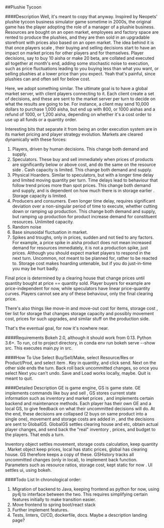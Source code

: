 ##Plushie Tycoon

####Description
Well, it's meant to copy that anyway. Inspired by Neopets' plushie tycoon
business simulator game sometime in 2000s, the original game has the player
adopting the role of a manager of a plushie business. Resources are bought
on an open market, employees and factory space are rented to produce the
plushies, and they are then sold in an upgradable storefront with prices
also based on an open market. The idea behind it is that once players scale
, their buying and selling decisions start to have an impact on market prices
for other players and for themselves. Player decisions, say to buy 10 aisha or
make 20 beta, are collated and executed all together at month's end, adding some stochastic noise to execution, such as price
fluctuations leading to you buying less than what you want, or selling
plushies at a lower price than you expect. Yeah that's painful, since
plushies can and often sell for below cost. 

Here, we adopt something similar. The ultimate goal is to have a global
market server, with client players connecting to it. Each client create a
set of decisions, and these are sent to the market server per turn to decide
on what the results are going to be. For instance, a client may send 10,000
dollars to purchase 1,000 aisha, but end up with 800, or 1000 aishas and a
refund of 1000, or 1,200 aisha, depending on whether it's a cost order to
use up all funds or a quantity order. 

Interesting bits that separate it from being an order execution system are in
its market pricing and player strategy evolution. Markets are cleared
dynamically with these forces:
1. Players, driven by human decisions. This change both demand and supply. 
2. Speculators. These buy and sell immediately when prices of products are
significantly below or above cost, and do the same on the resource side
. Cash capacity is limited. This change both demand and supply. 
3. Physical Hoarders. Similar to speculators, but with a longer time delay
and limited moving quantity per turn. Time delays lead to behaviour that
follow trend prices more than spot prices. This change both demand and
supply, and is dependent on how much there is in storage earlier
. Storage capacity is limited. 
4. Producers and consumers. Even longer time delay, requires significant
deviation over a non-singular period of time to execute, whether
cutting down or ramping up production. This change both demand and
supply, but ramping up production for product increase demand for
constituent resources. Unlimited capacity. 
5. Random noise
6. Base sinusoidal fluctuation in market. 
7. Spikes and troughs, only in prices, sudden and not tied to any factors. For
example, a price spike in aisha product does not mean increased demand for
resources immediately, it is not a production spike, just prices. Although
you should expect market players to respond in the next turn. Uncommon, not
meant to be planned for, rather to be reacted to. Storage cost makes hoarding
 untenable, but if you do just-in-time you may be hurt badly.

Final price is determined by a clearing house that change prices until
quantity bought at price == quantity sold. Player buyers for example are
price-independent for now, while speculators have linear price-quantity
curves. Players cannot see any of these behaviour, only the final clearing
price. 

There's also things like move-in and move-out cost for items, storage cost
, tier list for storage that changes storage capacity and possibly movement
 cost, prices for such upgrades, and similar stuff on the production side.

That's the eventual goal, for now it's nowhere near. 


####Requirements
Bokeh 2.0, although it should work from 0.13. Python 3.6+. To run, cd to
project directory, in conda env run bokeh serve --show src. This executes
main.py in src. 

####How To Use
Select Buy/Sell/Make, select Resource/Res or Product/Prod, and select item
. Key in quantity, and click send. Next on the other side ends the turn. Back
roll back uncommitted changes, so once you select Next you can't undo. Save
and Load works locally, maybe. Quit is meant to quit. 
  
####Detailed Description
GE is game engine, GS is game state. GE implements commands like buy and sell
, GS stores current state information such as inventory and market prices
, and implements certain backend and maintenance methods. Each player has
their own GE and a local GS, to give feedback on what their uncommitted
decisions will do. At the end, these decisions are collapsed (2 buys on
same product into a single one), movement and storage costs are added in
, and the decisions are sent to GlobalGS. GlobalGS settles clearing house
and etc, obtain actual player changes, and send back the "real" inventory
, prices, and budget to the players. That ends a turn.

Inventory object settles movement, storage costs calculation, keep quantity
. Market object keep prices, local has static prices, global has clearing
house. GS therefore keeps a copy of these. GSHistory tracks all
uncommitted changes (only in local), to implement back function. Parameters
such as resource ratios, storage cost, kept static for now
. UI settles ui, using bokeh. 
 
####Todo List
In chronological order:
1. Migration of backend to Java, keeping frontend as python for now, using
 py4j to interface between the two. This requires simplifying certain
  features initially to make transition easier.
2. Move frontend to spring boot/react stack
2. Further implement features.
3. Tests, linters, CI/CD, dockerfile, docs. Maybe a description landing page?